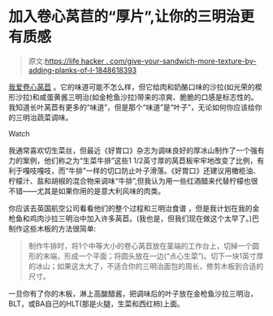 # 加入卷心莴苣的“厚片”,让你的三明治更有质感

> 原文:[https://life hacker . com/give-your-sandwich-more-texture-by-adding-planks-of-I-1848618393](https://lifehacker.com/give-your-sandwich-more-texture-by-adding-planks-of-i-1848618393)

[我爱卷心莴苣](https://lifehacker.com/shredded-iceberg-is-the-best-lettuce-for-your-sandwich-1828834253) 。它的味道可能不怎么样，但它给肉和奶酪口味的沙拉(如光荣的楔形沙拉)和咸蛋黄酱三明治(如金枪鱼沙拉)带来的凉爽、脆脆的口感是标志性的。我知道长叶莴苣有更多的“味道”，但是那个“味道”是“叶子”，无论如何你应该给你的三明治蔬菜调味。

Watch

我通常喜欢切生菜丝，但最近《好胃口》杂志为调味良好的厚冰山制作了一个强有力的案例，他们称之为“生菜牛排”这些1 1/2英寸厚的莴苣板牢牢地改变了比例，有利于嘎吱嘎吱，而“牛排”一样的切口防止叶子滑落。《好胃口》还建议用橄榄油、柠檬汁、盐和胡椒的混合物来调味“牛排”,但我认为用一些红酒醋来代替柠檬也很不错——尤其是如果你用的是意大利风味的肉类。

你应该去英国航空公司看看他们的整个过程和三明治食谱 ，但是我计划在我的金枪鱼和鸡肉沙拉三明治中加入许多莴苣。(我也是，但我们现在做这个太早了。)巴制作这些木板的方法很简单:

> 制作牛排时，将1个中等大小的卷心莴苣放在茎端的工作台上，切掉一个圆形的末端，形成一个平面；将圆头放在一边(“点心生菜”)。切下一块1英寸厚的冰山；如果这太大了，不适合你的三明治面包的周长，修剪木板到合适的尺寸。

一旦你有了你的木板，淋上高酸醋酱，把调味后的叶子放在金枪鱼沙拉三明治，BLT，或BA自己的HLT(那是火腿，生菜和西红柿)上面。